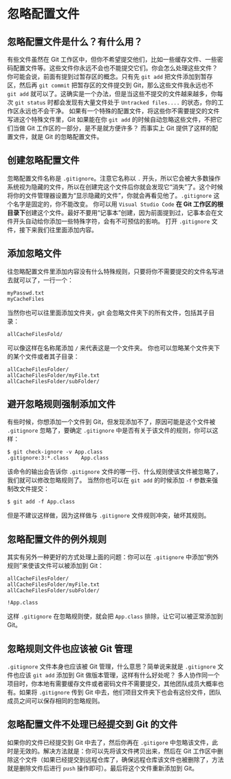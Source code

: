 # 忽略配置文件

## 忽略配置文件是什么？有什么用？

有些文件虽然在 Git 工作区中，但你不希望提交他们，比如一些缓存文件、一些密码配置文件等。这些文件你永远不会也不能提交它们。你会怎么处理这些文件？
你可能会说，前面有提到过暂存区的概念。只有先 `git add` 把文件添加到暂存区，然后再 `git commit` 把暂存区的文件提交到 Git，那么这些文件我永远也不 `git add` 就可以了。这确实是一个办法，但是当这些不提交的文件越来越多，你每次 `git status` 时都会发现有大量文件处于 `Untracked files....` 的状态，你的工作区永远也不会干净。
如果有一个特殊的配置文件，将这些你不需要提交的文件写进这个特殊文件里，Git 如果能在你 `git add` 的时候自动忽略这些文件，不把它们当做 Git 工作区的一部分，是不是就方便许多？
而事实上 Git 提供了这样的配置文件，就是 Git 的忽略配置文件。
## 创建忽略配置文件

忽略配置文件名称是 `.gitignore`。注意它名称以 `.` 开头，所以它会被大多数操作系统视为隐藏的文件，所以在创建完这个文件后你就会发现它“消失”了。这个时候将你的文件管理器设置为“显示隐藏的文件”，你就会再看见他了。`.gitignore` 这个名字是固定的，你不能改变。
你可以用 `Visual Studio Code` **在 Git 工作区的根目录下**创建这个文件。最好不要用“记事本”创建，因为前面提到过，记事本会在文件开头自动给你添加一些特殊字符，会有不可预估的影响。
打开 `.gitignore` 文件，接下来我们往里面添加内容。
## 添加忽略文件

往忽略配置文件里添加内容没有什么特殊规则，只要将你不需要提交的文件名写进去就可以了，一行一个：
```
myPasswd.txt
myCacheFiles
```
当然你也可以往里面添加文件夹，git 会忽略文件夹下的所有文件，包括其子目录：
```
allCacheFilesFold/
```
可以像这样在名称尾添加 `/` 来代表这是一个文件夹。
你也可以忽略某个文件夹下的某个文件或者其子目录：
```
allCacheFilesFolder/
allCacheFilesFolder/myFile.txt
allCacheFilesFolder/subFolder/
```
## 避开忽略规则强制添加文件

有些时候，你想添加一个文件到 Git，但发现添加不了，原因可能是这个文件被 `.gitignore` 忽略了，要确定 `.gitignore` 中是否有关于该文件的规则，你可以这样：
```shell
$ git check-ignore -v App.class
.gitignore:3:*.class	App.class
```
该命令的输出会告诉你 `.gitignore` 文件的哪一行、什么规则使该文件被忽略了，我们就可以修改忽略规则了。
当然你也可以在 `git add` 的时候添加 `-f` 参数来强制改文件提交：
```shell
$ git add -f App.class
```
但是不建议这样做，因为这样做与 `.gitignore` 文件规则冲突，破坏其规则。
## 忽略配置文件的例外规则

其实有另外一种更好的方式处理上面的问题：你可以在 `.gitignore` 中添加“例外规则”来使该文件可以被添加到 Git：
```
allCacheFilesFolder/
allCacheFilesFolder/myFile.txt
allCacheFilesFolder/subFolder/

!App.class
```
这样 `.gitignore` 在忽略规则使，就会把 `App.class` 排除，让它可以被正常添加到 Git。
## 忽略规则文件也应该被 Git 管理

`.gitignore` 文件本身也应该被 Git 管理，什么意思？简单说来就是 `.gitignore` 文件也应该 `git add` 添加到 Git 做版本管理，这样有什么好处呢？
多人协作同一个项目时，你本地有需要缓存文件或者密码文件不需要提交，其他团队成员大概率也有。如果将 `.gitignore` 传到 Git 中去，他们项目文件夹下也会有这份文件，团队成员之间可以保存相同的忽略规则。
## 忽略配置文件不处理已经提交到 Git 的文件

如果你的文件已经提交到 Git 中去了，然后你再在 `.gitigore` 中忽略该文件，此时是无效的。解决方法就是：你可以先将该文件拷贝出来，然后在 Git 工作区中删除这个文件（如果已经提交到远程仓库了，确保远程仓库该文件也被删除了，方法就是删除文件后进行 `push` 操作即可）。最后将这个文件重新添加到 Git。
